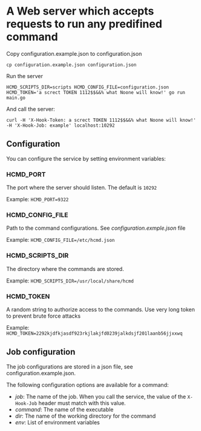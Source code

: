 # A Web server which accepts requests to run any predifined command

Copy configuration.example.json to configuration.json

```
cp configuration.example.json configuration.json
```

Run the server

```
HCMD_SCRIPTS_DIR=scripts HCMD_CONFIG_FILE=configuration.json HCMD_TOKEN='a screct TOKEN 1112$$&&% what Noone will know!' go run main.go
```

And call the server:

```
curl -H 'X-Hook-Token: a screct TOKEN 1112$$&&% what Noone will know!' -H 'X-Hook-Job: example' localhost:10292
```


## Configuration

You can configure the service by setting environment variables:


### HCMD_PORT

The port where the server should listen. The default is `10292`

Example:
`HCMD_PORT=9322`


### HCMD_CONFIG_FILE

Path to the command configurations.
See _configuration.exmple.json_ file

Example:
`HCMD_CONFIG_FILE=/etc/hcmd.json`


### HCMD_SCRIPTS_DIR

The directory where the commands are stored.

Example:
`HCMD_SCRIPTS_DIR=/usr/local/share/hcmd`


### HCMD_TOKEN

A random string to authorize access to the commands. Use very long token to prevent brute force attacks

Example:
`HCMD_TOKEN=2292kjdfkjasdf923rkjlakjfd0239jalkdsjf201laanb56jjxxwq`


## Job configuration

The job configurations are stored in a json file, see configuration.example.json.

The following configuration options are available for a command:

- *job*: The name of the job. When you call the service, the value of the `X-Hook-Job` header must match with this value.
- *command*: The name of the executable
- *dir*: The name of the working directory for the command
- *env*: List of environment variables
